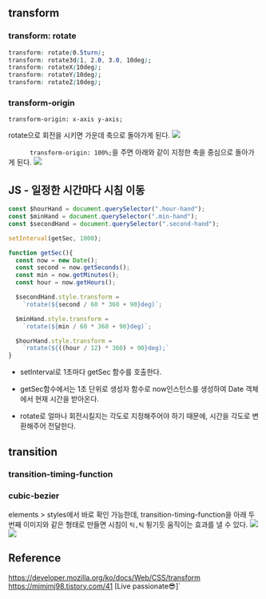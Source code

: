 ## transform
### transform: rotate
```css
transform: rotate(0.5turn);
transform: rotate3d(1, 2.0, 3.0, 10deg);
transform: rotateX(10deg);
transform: rotateY(10deg);
transform: rotateZ(10deg);
```
### transform-origin
`transform-origin: x-axis y-axis;`


rotate으로 회전을 시키면 가운데 축으로 돌아가게 된다.
![](https://images.velog.io/images/gygy/post/8c2e2811-31c2-495e-904b-0aba02a694bf/image.png)


`      transform-origin: 100%;`을 주면 아래와 같이 지정한 축을 중심으로 돌아가게 된다.
![](https://images.velog.io/images/gygy/post/d1b37cb5-70e8-47ce-8066-4c87116b05e9/image.png)

## JS - 일정한 시간마다 시침 이동
```js
const $hourHand = document.querySelector(".hour-hand");
const $minHand = document.querySelector(".min-hand");
const $secondHand = document.querySelector(".second-hand");

setInterval(getSec, 1000);

function getSec(){
  const now = new Date();
  const second = now.getSeconds();
  const min = now.getMinutes();
  const hour = now.getHours();

  $secondHand.style.transform =
    `rotate(${second / 60 * 360 + 90}deg)`;

  $minHand.style.transform =
    `rotate(${min / 60 * 360 + 90}deg)`;

  $hourHand.style.transform =
    `rotate(${((hour / 12) * 360) + 90}deg);`
}
```
- setInterval로 1초마다 getSec 함수를 호출한다.

- getSec함수에서는 1초 단위로 생성자 함수로 now인스턴스를 생성하여 Date 객체에서 현재 시간을 받아온다.

- rotate로 얼마나 회전시킬지는 각도로 지정해주어야 하기 때문에,
시간을 각도로 변환해주어 전달한다.

## transition
### transition-timing-function
### cubic-bezier
elements > styles에서 바로 확인 가능한데, transition-timing-function을 아래 두번째 이미지와 같은 형태로 만들면 시침이 `틱,틱` 튕기듯 움직이는 효과를 낼 수 있다. 
![](https://images.velog.io/images/gygy/post/0afba19c-2017-4226-8268-2d7576646ec9/image.png)
![](https://images.velog.io/images/gygy/post/821c1b9f-3536-4ee4-b118-888f6efe1b70/image.png)



## Reference
https://developer.mozilla.org/ko/docs/Web/CSS/transform
https://mjmjmj98.tistory.com/41 [Live passionate😎]`

